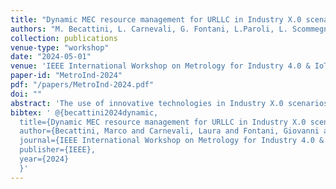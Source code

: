 ```yaml
---
title: "Dynamic MEC resource management for URLLC in Industry X.0 scenarios: a quantitative approach based on digital twin networks"
authors: "M. Becattini, L. Carnevali, G. Fontani, L.Paroli, L. Scommegna, M. Masoumi, I. de Miguel, F. Brasca"
collection: publications
venue-type: "workshop"
date: "2024-05-01"
venue: 'IEEE International Workshop on Metrology for Industry 4.0 & IoT (MetroInd)'
paper-id: "MetroInd-2024"
pdf: "/papers/MetroInd-2024.pdf"
doi: ""
abstract: 'The use of innovative technologies in Industry X.0 scenarios, including, but not limited to, Augmented Reality/Virtual Reality (AR/VR), autonomous robotics, and advanced security systems, requires applicative interconnections between a large number of IoT machines and devices. These interconnections must support Ultra-Reliable and Low Latency Communications (URLLC) to optimize usage and performances of devices related to those new technologies. Notably, the concepts of low latency and reliability are inherently linked; from a device perspective, any service exceeding specific response time thresholds is deemed unresponsive, and thus unreliable. In this paper, we present an innovative approach to quantitatively evaluate reliability in URLLC settings, leveraging the use of Digital Twin Networks (DTN), with a specific focus on Mobile Edge Computing (MEC) and its application to Industry X.0 scenarios. Results obtained so far show the potential for this approach to confer MEC better requests handling capabilities, by providing a near real time re-configuration ability within the MEC itself.'
bibtex: ' @{becattini2024dynamic,
  title={Dynamic MEC resource management for URLLC in Industry X.0 scenarios: a quantitative approach based on digital twin networks},
  author={Becattini, Marco and Carnevali, Laura and Fontani, Giovanni and Paroli, Leonardo and Scommegna, Leonardo and Masoumi, Maryam and de Miguel, Ignacio and Brasca, Fabrizio},
  journal={IEEE International Workshop on Metrology for Industry 4.0 & IoT (MetroInd)},
  publisher={IEEE},
  year={2024}
  }'
---
```


